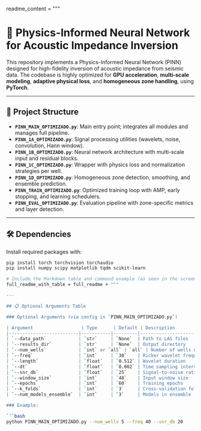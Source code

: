 readme_content = """
# 🧠 Physics-Informed Neural Network for Acoustic Impedance Inversion

This repository implements a Physics-Informed Neural Network (PINN) designed for high-fidelity inversion of acoustic impedance from seismic data. The codebase is highly optimized for **GPU acceleration**, **multi-scale modeling**, **adaptive physical loss**, and **homogeneous zone handling**, using **PyTorch**.

---

## 📁 Project Structure

- **`PINN_MAIN_OPTIMIZADO.py`**: Main entry point; integrates all modules and manages full pipeline.
- **`PINN_1A_OPTIMIZADO.py`**: Signal processing utilities (wavelets, noise, convolution, Hann window).
- **`PINN_1B_OPTIMIZADO.py`**: Neural network architecture with multi-scale input and residual blocks.
- **`PINN_1C_OPTIMIZADO.py`**: Wrapper with physics loss and normalization strategies per well.
- **`PINN_1D_OPTIMIZADO.py`**: Homogeneous zone detection, smoothing, and ensemble prediction.
- **`PINN_TRAIN_OPTIMIZADO.py`**: Optimized training loop with AMP, early stopping, and learning schedulers.
- **`PINN_EVAL_OPTIMIZADO.py`**: Evaluation pipeline with zone-specific metrics and layer detection.

---

## 🛠️ Dependencies

Install required packages with:

```bash
pip install torch torchvision torchaudio
pip install numpy scipy matplotlib tqdm scikit-learn

# Include the Markdown table and command example (as seen in the screenshot) into the README
full_readme_with_table = full_readme + """

---

## 📋 Optional Arguments Table

### Optional Arguments (via config in `PINN_MAIN_OPTIMIZADO.py`)

| Argument                  | Type      | Default | Description                      |
|--------------------------|-----------|---------|----------------------------------|
| `--data_path`            | `str`     | `None`  | Path to LAS files                |
| `--results_dir`          | `str`     | `None`  | Output directory                 |
| `--num_wells`            | `int` or `all` | `all` | Number of wells used            |
| `--freq`                 | `int`     | `30`    | Ricker wavelet frequency         |
| `--length`               | `float`   | `0.512` | Wavelet duration                 |
| `--dt`                   | `float`   | `0.002` | Time sampling interval           |
| `--snr_db`               | `float`   | `25`    | Signal-to-noise ratio            |
| `--window_size`          | `int`     | `48`    | Input window size                |
| `--epochs`               | `int`     | `60`    | Training epochs                  |
| `--k_folds`              | `int`     | `3`     | Cross-validation folds           |
| `--num_models_ensemble`  | `int`     | `3`     | Models in ensemble               |

### Example:

```bash
python PINN_MAIN_OPTIMIZADO.py --num_wells 5 --freq 40 --snr_db 20
